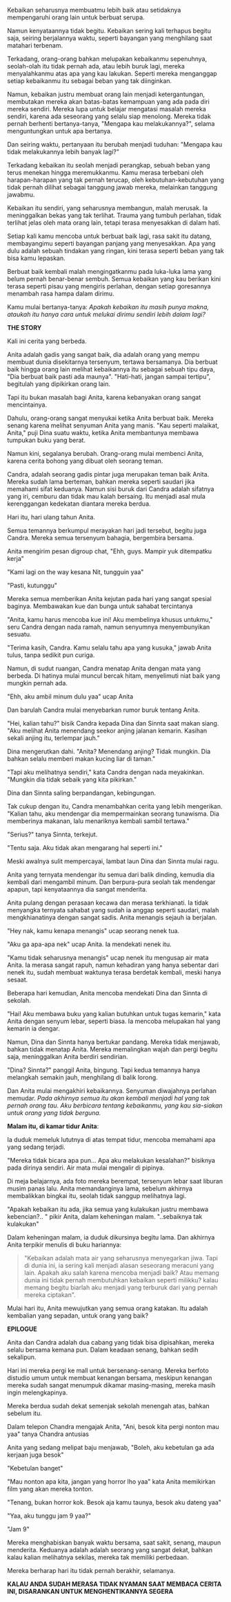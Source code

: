 Kebaikan seharusnya membuatmu lebih baik atau setidaknya mempengaruhi orang lain untuk berbuat serupa.

Namun kenyataannya tidak begitu. Kebaikan sering kali terhapus begitu saja, seiring berjalannya waktu, seperti bayangan yang menghilang saat matahari terbenam.

Terkadang, orang-orang bahkan melupakan kebaikanmu sepenuhnya, seolah-olah itu tidak pernah ada, atau lebih buruk lagi, mereka menyalahkanmu atas apa yang kau lakukan. Seperti mereka menganggap setiap kebaikanmu itu sebagai beban yang tak diinginkan.

Namun, kebaikan justru membuat orang lain menjadi ketergantungan, membutakan mereka akan batas-batas kemampuan yang ada pada diri mereka sendiri. Mereka lupa untuk belajar mengatasi masalah mereka sendiri, karena ada seseorang yang selalu siap menolong. Mereka tidak pernah berhenti bertanya-tanya, "Mengapa kau melakukannya?", selama menguntungkan untuk apa bertanya.

Dan seiring waktu, pertanyaan itu berubah menjadi tuduhan: "Mengapa kau tidak melakukannya lebih banyak lagi?"

Terkadang kebaikan itu seolah menjadi perangkap, sebuah beban yang terus menekan hingga meremukkanmu. Kamu merasa terbebani oleh harapan-harapan yang tak pernah terucap, oleh kebutuhan-kebutuhan yang tidak pernah dilihat sebagai tanggung jawab mereka, melainkan tanggung jawabmu.  

Kebaikan itu sendiri, yang seharusnya membangun, malah merusak. Ia meninggalkan bekas yang tak terlihat. Trauma yang tumbuh perlahan, tidak terlihat jelas oleh mata orang lain, tetapi terasa menyesakkan di dalam hati.

Setiap kali kamu mencoba untuk berbuat baik lagi, rasa sakit itu datang, membayangimu seperti bayangan panjang yang menyesakkan. Apa yang dulu adalah sebuah tindakan yang ringan, kini terasa seperti beban yang tak bisa kamu lepaskan.

Berbuat baik kembali malah mengingatkanmu pada luka-luka lama yang belum pernah benar-benar sembuh. Semua kebaikan yang kau berikan kini terasa seperti pisau yang mengiris perlahan, dengan setiap goresannya menambah rasa hampa dalam dirimu.

Kamu mulai bertanya-tanya: *Apakah kebaikan itu masih punya makna, ataukah itu hanya cara untuk melukai dirimu sendiri lebih dalam lagi?*

**THE STORY**

Kali ini cerita yang berbeda.

Anita adalah gadis yang sangat baik, dia adalah orang yang mempu membuat dunia disekitarnya tersenyum, tertawa bersamanya. Dia berbuat baik hingga orang lain melihat kebaikannya itu sebagai sebuah tipu daya, "Dia berbuat baik pasti ada maunya". "Hati-hati, jangan sampai tertipu", begitulah yang dipikirkan orang lain.

Tapi itu bukan masalah bagi Anita, karena kebanyakan orang sangat mencintainya.

Dahulu, orang-orang sangat menyukai ketika Anita berbuat baik. Mereka senang karena melihat senyuman Anita yang manis. "Kau seperti malaikat, Anita," puji Dina suatu waktu, ketika Anita membantunya membawa tumpukan buku yang berat.

Namun kini, segalanya berubah. Orang-orang mulai membenci Anita, karena cerita bohong yang dibuat oleh seorang teman.

Candra, adalah seorang gadis pintar juga merupakan teman baik Anita. Mereka sudah lama berteman, bahkan mereka seperti saudari jika memahami sifat keduanya. Namun sisi buruk dari Candra adalah sifatnya yang iri, cemburu dan tidak mau kalah bersaing. Itu menjadi asal mula kerenggangan kedekatan diantara mereka berdua.

Hari itu, hari ulang tahun Anita.

Semua temannya berkumpul merayakan hari jadi tersebut, begitu juga Candra. Mereka semua tersenyum bahagia, bergembira bersama.

Anita mengirim pesan digroup chat, "Ehh, guys. Mampir yuk ditempatku kerja" 

"Kami lagi on the way kesana Nit, tungguin yaa"

"Pasti, kutunggu"

Mereka semua memberikan Anita kejutan pada hari yang sangat spesial baginya. Membawakan kue dan bunga untuk sahabat tercintanya

"Anita, kamu harus mencoba kue ini! Aku membelinya khusus untukmu," seru Candra dengan nada ramah, namun senyumnya menyembunyikan sesuatu.

"Terima kasih, Candra. Kamu selalu tahu apa yang kusuka," jawab Anita tulus, tanpa sedikit pun curiga.

Namun, di sudut ruangan, Candra menatap Anita dengan mata yang berbeda. Di hatinya mulai muncul bercak hitam, menyelimuti niat baik yang mungkin pernah ada.

"Ehh, aku ambil minum dulu yaa" ucap Anita

Dan barulah Candra mulai menyebarkan rumor buruk tentang Anita.

"Hei, kalian tahu?" bisik Candra kepada Dina dan Sinnta saat makan siang. "Aku melihat Anita menendang seekor anjing jalanan kemarin. Kasihan sekali anjing itu, terlempar jauh."

Dina mengerutkan dahi. "Anita? Menendang anjing? Tidak mungkin. Dia bahkan selalu memberi makan kucing liar di taman."

"Tapi aku melihatnya sendiri," kata Candra dengan nada meyakinkan. "Mungkin dia tidak sebaik yang kita pikirkan."

Dina dan Sinnta saling berpandangan, kebingungan.

Tak cukup dengan itu, Candra menambahkan cerita yang lebih mengerikan. "Kalian tahu, aku mendengar dia mempermainkan seorang tunawisma. Dia memberinya makanan, lalu menariknya kembali sambil tertawa."

"Serius?" tanya Sinnta, terkejut.

"Tentu saja. Aku tidak akan mengarang hal seperti ini."

Meski awalnya sulit mempercayai, lambat laun Dina dan Sinnta mulai ragu.

Anita yang ternyata mendengar itu semua dari balik dinding, kemudia dia kembali dari mengambil minum. Dan berpura-pura seolah tak mendengar apapun, tapi kenyataannya dia sangat menderita.

Anita pulang dengan perasaan kecawa dan merasa terkhianati. Ia tidak menyangka ternyata sahabat yang sudah ia anggap seperti saudari, malah mengkhianatinya dengan sangat sadis. Anita menangis sejauh ia berjalan.

"Hey nak, kamu kenapa menangis" ucap seorang nenek tua.

"Aku ga apa-apa nek" ucap Anita. Ia mendekati nenek itu.

"Kamu tidak seharusnya menangis" ucap nenek itu mengusap air mata Anita. Ia merasa sangat rapuh, namun kehadiran yang hanya sebentar dari nenek itu, sudah membuat waktunya terasa berdetak kembali, meski hanya sesaat.

Beberapa hari kemudian, Anita mencoba mendekati Dina dan Sinnta di sekolah.

"Hai! Aku membawa buku yang kalian butuhkan untuk tugas kemarin," kata Anita dengan senyum lebar, seperti biasa. Ia mencoba melupakan hal yang kemarin ia dengar.

Namun, Dina dan Sinnta hanya bertukar pandang. Mereka tidak menjawab, bahkan tidak menatap Anita. Mereka memalingkan wajah dan pergi begitu saja, meninggalkan Anita berdiri sendirian.

"Dina? Sinnta?" panggil Anita, bingung. Tapi kedua temannya hanya melangkah semakin jauh, menghilang di balik lorong.

Dan Anita mulai mengakhiri kebaikannya. Senyuman diwajahnya perlahan memudar. *Pada akhirnya semua itu akan kembali menjadi hal yang tak pernah orang tau. Aku berbicara tentang kebaikanmu, yang kau sia-siakan untuk orang yang tidak berguna.*

**Malam itu, di kamar tidur Anita**:

Ia duduk memeluk lututnya di atas tempat tidur, mencoba memahami apa yang sedang terjadi.

"Mereka tidak bicara apa pun... Apa aku melakukan kesalahan?" bisiknya pada dirinya sendiri. Air mata mulai mengalir di pipinya.

Di meja belajarnya, ada foto mereka berempat, tersenyum lebar saat liburan musim panas lalu. Anita memandanginya lama, sebelum akhirnya membalikkan bingkai itu, seolah tidak sanggup melihatnya lagi.

"Apakah kebaikan itu ada, jika semua yang kulakukan justru membawa kebencian?.. " pikir Anita, dalam keheningan malam. "..sebaiknya tak kulakukan"

Dalam keheningan malam, ia duduk dikursinya begitu lama. Dan akhirnya Anita terpikir menulis di buku hariannya:

> "Kebaikan adalah mata air yang seharusnya menyegarkan jiwa. Tapi di dunia ini, ia sering kali menjadi alasan seseorang meracuni yang lain. Apakah aku salah karena mencoba menjadi baik? Atau memang dunia ini tidak pernah membutuhkan kebaikan seperti milikku? kalau memang begitu biarlah aku menjadi yang terburuk dari yang pernah mereka ciptakan".

Mulai hari itu, Anita mewujutkan yang semua orang katakan. Itu adalah kembalian yang sepadan, untuk orang yang baik?

**EPILOGUE**

Anita dan Candra adalah dua cabang yang tidak bisa dipisahkan, mereka selalu bersama kemana pun. Dalam keadaan senang, bahkan sedih sekalipun.

Hari ini mereka pergi ke mall untuk bersenang-senang. Mereka berfoto distudio umum untuk membuat kenangan bersama, meskipun kenangan mereka sudah sangat menumpuk dikamar masing-masing, mereka masih ingin melengkapinya.

Mereka berdua sudah dekat semenjak sekolah menengah atas, bahkan sebelum itu.

Dalam telepon Chandra mengajak Anita, "Ani, besok kita pergi nonton mau yaa" tanya Chandra antusias

Anita yang sedang melipat baju menjawab, "Boleh, aku kebetulan ga ada kerjaan juga besok"

"Kebetulan banget"

"Mau nonton apa kita, jangan yang horror lho yaa" kata Anita memikirkan film yang akan mereka tonton.

"Tenang, bukan horror kok. Besok aja kamu taunya, besok aku dateng yaa"

"Yaa, aku tunggu jam 9 yaa?"

"Jam 9"

Mereka menghabiskan banyak waktu bersama, saat sakit, senang, maupun menderita. Keduanya adalah adalah seorang yang sangat dekat, bahkan kalau kalian melihatnya sekilas, mereka tak memiliki perbedaan.

Mereka berharap hari itu tidak pernah berakhir, selamanya.

**KALAU ANDA SUDAH MERASA TIDAK NYAMAN SAAT MEMBACA CERITA INI, DISARANKAN UNTUK MENGHENTIKANNYA SEGERA**
